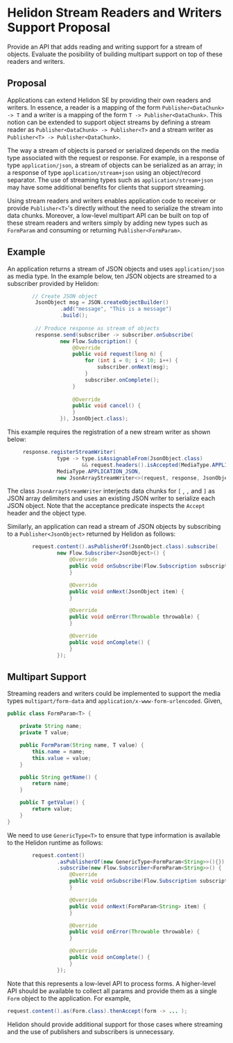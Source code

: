 # Helidon Stream Readers and Writers Support Proposal

Provide an API that adds reading and writing support for a stream of objects. Evaluate the
posibility of building multipart support on top of these readers and writers.

## Proposal

Applications can extend Helidon SE by providing their own  readers and writers. In essence, 
a reader is a mapping of the form
`Publisher<DataChunk> -> T` and a writer is a mapping of the form `T -> Publisher<DataChunk>`. 
This notion can be extended to support object streams by defining a stream reader as 
`Publisher<DataChunk> -> Publisher<T>` and a stream writer as `Publisher<T> -> Publisher<DataChunk>`.

The way a stream of objects is parsed or serialized depends on the media type associated with
the request or response. For example, in a response of type `application/json`, a stream of
objects can be serialized as an array; in a response of type `application/stream+json` using
an object/record separator. The use of streaming types such as `application/stream+json` may
have some additional benefits for clients that support streaming.

Using stream readers and writers enables application code to receiver or provide `Publisher<T>`'s
directly without the need to serialize the stream into data chunks. Moreover, a low-level multipart API
can be built on top of these stream readers and writers simply by adding new types such as
`FormParam` and consuming or returning `Publisher<FormParam>`.

## Example 

An application returns a stream of JSON objects and uses `application/json` as media type. In the
example below, ten JSON objects are streamed to a subscriber provided by Helidon:

```java
        // Create JSON object
         JsonObject msg = JSON.createObjectBuilder()
                 .add("message", "This is a message")
                 .build();
 
         // Produce response as stream of objects
         response.send(subscriber -> subscriber.onSubscribe(
                 new Flow.Subscription() {
                     @Override
                     public void request(long n) {
                         for (int i = 0; i < 10; i++) {
                             subscriber.onNext(msg);
                         }
                         subscriber.onComplete();
                     }
 
                     @Override
                     public void cancel() {
                     }
                 }), JsonObject.class);
```

This example requires the registration of a new stream writer as shown below:

```java
     response.registerStreamWriter(
                type -> type.isAssignableFrom(JsonObject.class)
                        && request.headers().isAccepted(MediaType.APPLICATION_JSON),
                MediaType.APPLICATION_JSON,
                new JsonArrayStreamWriter<>(request, response, JsonObject.class));
```

The class `JsonArrayStreamWriter` interjects data chunks for `[` , `,` and `]` as JSON array
delimiters and uses an existing JSON writer to serialize each JSON object. Note that
the acceptance predicate inspects the `Accept` header and the object type.

Similarly, an application can read a stream of JSON objects by subscribing to a
`Publisher<JsonObject>` returned by Helidon as follows:

```java
        request.content().asPublisherOf(JsonObject.class).subscribe(
                new Flow.Subscriber<JsonObject>() {
                    @Override
                    public void onSubscribe(Flow.Subscription subscription) {
                    }

                    @Override
                    public void onNext(JsonObject item) {
                    }

                    @Override
                    public void onError(Throwable throwable) {
                    }

                    @Override
                    public void onComplete() {
                    }
                }); 
```

## Multipart Support

Streaming readers and writers could be implemented to support the media types `multipart/form-data`
and `application/x-www-form-urlencoded`. Given,

```java
public class FormParam<T> {

    private String name;
    private T value;

    public FormParam(String name, T value) {
        this.name = name;
        this.value = value;
    }

    public String getName() {
        return name;
    }

    public T getValue() {
        return value;
    }
}
```

We need to use `GenericType<T>` to ensure that type information is available to the Helidon
runtime as follows:

```java
        request.content()
                .asPublisherOf(new GenericType<FormParam<String>>(){})
                .subscribe(new Flow.Subscriber<FormParam<String>>() {
                    @Override
                    public void onSubscribe(Flow.Subscription subscription) {
                    }

                    @Override
                    public void onNext(FormParam<String> item) {
                    }

                    @Override
                    public void onError(Throwable throwable) {
                    }

                    @Override
                    public void onComplete() {
                    }
                });
```

Note that this represents a low-level API to process forms. A higher-level API should be
available to collect all params and provide them as a single `Form` object to the 
application. For example,

```java
request.content().as(Form.class).thenAccept(form -> ... );
```

Helidon should provide additional support for those cases where streaming and the use
of publishers and subscribers is unnecessary.
